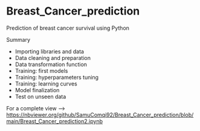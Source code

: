 # Breast_Cancer_prediction
Prediction of breast cancer survival using Python 

Summary
- Importing libraries and data
- Data cleaning and preparation
- Data transformation function
- Training: first models
- Training: hyperparameters tuning
- Training: learning curves
- Model finalization
- Test on unseen data

For a complete view --> https://nbviewer.org/github/SamuComqi92/Breast_Cancer_prediction/blob/main/Breast_Cancer_prediction2.ipynb
